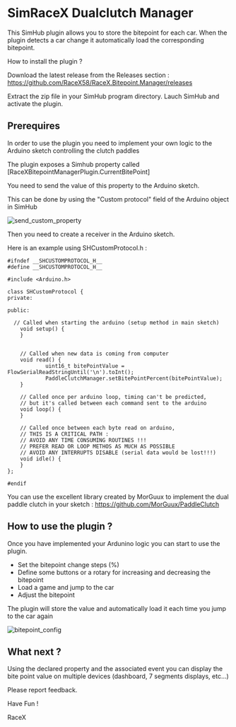 # SimRaceX Dualclutch Manager

This SimHub plugin allows you to store the bitepoint for each car.
When the plugin detects a car change it automatically load the corresponding bitepoint.

How to install the plugin ?

Download the latest release from the Releases section :
https://github.com/RaceX58/RaceX.Bitepoint.Manager/releases

Extract the zip file in your SimHub program directory.
Lauch SimHub and activate the plugin.


## Prerequires

In order to use the plugin you need to implement your own logic to the Arduino sketch controlling the clutch paddles

The plugin exposes a Simhub property called [RaceXBitepointManagerPlugin.CurrentBitePoint]

You need to send the value of this property to the Arduino sketch.

This can be done by using the "Custom protocol" field of the Arduino object in SimHub

![send_custom_property](https://user-images.githubusercontent.com/24957190/132358703-4691979d-5cbf-4b02-9d78-3437e4beccc3.JPG)

Then you need to create a receiver in the Arduino sketch.

Here is an example using SHCustomProtocol.h :
```
#ifndef __SHCUSTOMPROTOCOL_H__
#define __SHCUSTOMPROTOCOL_H__

#include <Arduino.h>

class SHCustomProtocol {
private:

public:

  // Called when starting the arduino (setup method in main sketch)
	void setup() {
	}


	// Called when new data is coming from computer
	void read() {
            uint16_t bitePointValue = FlowSerialReadStringUntil('\n').toInt();
            PaddleClutchManager.setBitePointPercent(bitePointValue);
	}

	// Called once per arduino loop, timing can't be predicted, 
	// but it's called between each command sent to the arduino
	void loop() {   
	}

	// Called once between each byte read on arduino,
	// THIS IS A CRITICAL PATH :
	// AVOID ANY TIME CONSUMING ROUTINES !!!
	// PREFER READ OR LOOP METHOS AS MUCH AS POSSIBLE
	// AVOID ANY INTERRUPTS DISABLE (serial data would be lost!!!)
	void idle() {
	}
};

#endif
```

You can use the excellent library created by MorGuux to implement the dual paddle clutch in your sketch :
https://github.com/MorGuux/PaddleClutch

## How to use the plugin ?

Once you have implemented your Ardunino logic you can start to use the plugin.

- Set the bitepoint change steps (%)
- Define some buttons or a rotary for increasing and decreasing the bitepoint
- Load a game and jump to the car
- Adjust the bitepoint

The plugin will store the value and automatically load it each time you jump to the car again

![bitepoint_config](https://user-images.githubusercontent.com/24957190/132359819-72256a96-6cfe-49ca-9771-f19445224870.JPG)

## What next ?

Using the declared property and the associated event you can display the bite point value on multiple devices (dashboard, 7 segments displays, etc...)

Please report feedback.



Have Fun !

RaceX



